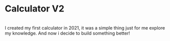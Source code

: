 <h1>Calculator V2</h1> <br>
I created my first calculator in 2021, it was a simple thing just for me explore my knowledge. And now i decide to build something better!
